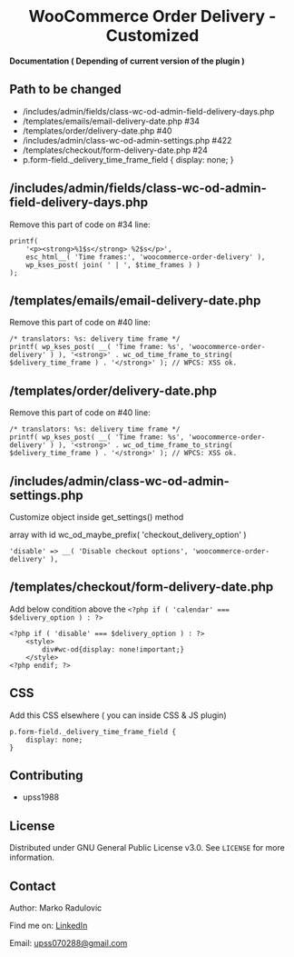 <!-- PROJECT LOGO -->
<br />
<p align="center">
  <h1 align="center">WooCommerce Order Delivery - Customized</h1>  
  <p align="left">
    <b>Documentation ( Depending of current version of the plugin )</b>
    <br />
  </p>
</p>


<!-- Path to be changed -->
## Path to be changed

- /includes/admin/fields/class-wc-od-admin-field-delivery-days.php
- /templates/emails/email-delivery-date.php #34
- /templates/order/delivery-date.php #40
- /includes/admin/class-wc-od-admin-settings.php #422
- /templates/checkout/form-delivery-date.php #24
- p.form-field._delivery_time_frame_field { display: none; }


<!-- /includes/admin/fields/class-wc-od-admin-field-delivery-days.php -->
## /includes/admin/fields/class-wc-od-admin-field-delivery-days.php
Remove this part of code on #34 line:
```
printf(
    '<p><strong>%1$s</strong> %2$s</p>',
    esc_html__( 'Time frames:', 'woocommerce-order-delivery' ),
    wp_kses_post( join( ' | ', $time_frames ) )
);
```

<!-- /templates/emails/email-delivery-date.php -->
## /templates/emails/email-delivery-date.php
Remove this part of code on #40 line:
```
/* translators: %s: delivery time frame */
printf( wp_kses_post( __( 'Time frame: %s', 'woocommerce-order-delivery' ) ), '<strong>' . wc_od_time_frame_to_string( $delivery_time_frame ) . '</strong>' ); // WPCS: XSS ok.
```

<!-- /templates/order/delivery-date.php -->
## /templates/order/delivery-date.php
Remove this part of code on #40 line:
```
/* translators: %s: delivery time frame */
printf( wp_kses_post( __( 'Time frame: %s', 'woocommerce-order-delivery' ) ), '<strong>' . wc_od_time_frame_to_string( $delivery_time_frame ) . '</strong>' ); // WPCS: XSS ok.
```

<!-- /includes/admin/class-wc-od-admin-settings.php -->
## /includes/admin/class-wc-od-admin-settings.php
Customize object inside get_settings() method

array with id wc_od_maybe_prefix( 'checkout_delivery_option' )

```
'disable' => __( 'Disable checkout options', 'woocommerce-order-delivery' ),
```

<!-- /templates/checkout/form-delivery-date.php -->
## /templates/checkout/form-delivery-date.php
Add below condition above the `<?php if ( 'calendar' === $delivery_option ) : ?>`

```
<?php if ( 'disable' === $delivery_option ) : ?>
    <style>
        div#wc-od{display: none!important;}
    </style>
<?php endif; ?>
```

<!-- CSS -->
## CSS
Add this CSS elsewhere ( you can inside CSS & JS plugin)

```
p.form-field._delivery_time_frame_field { 
    display: none; 
}
```



<!-- CONTRIBUTING -->
## Contributing

* upss1988


<!-- LICENSE -->
## License

Distributed under GNU General Public License v3.0. See `LICENSE` for more information.



<!-- CONTACT -->
## Contact

<p>Author: Marko Radulovic </p>
<p>Find me on: <a href="https://www.linkedin.com/in/marko-radulovic/" target="_blank">LinkedIn</a></p>
<p>Email: <a href="mailto:upss070288@gmail.com">upss070288@gmail.com</a></p>